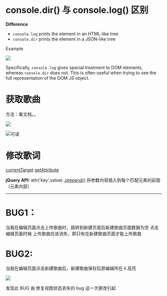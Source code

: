 # console.dir() 与 console.log() 区别

**Difference**

- `console.log` prints the element in an HTML-like tree
- `console.dir` prints the element in a JSON-like tree

Example

![](http://upload-images.jianshu.io/upload_images/7094266-67a4a75e47cfa1be.png?imageMogr2/auto-orient/strip%7CimageView2/2/w/1240)

Specifically, `console.log` gives special treatment to DOM elements, whereas `console.dir` does not.
This is often useful when trying to see the full representation of the DOM JS object.

# 获取歌曲

方法：看文档。。

![](https://upload-images.jianshu.io/upload_images/7094266-54f0dff7ea9b52f5.png?imageMogr2/auto-orient/strip%7CimageView2/2/w/1240)

![可读](https://upload-images.jianshu.io/upload_images/7094266-e463ec3d32525bd7.png?imageMogr2/auto-orient/strip%7CimageView2/2/w/1240)

# 修改歌词

[currentTarget](https://developer.mozilla.org/zh-CN/docs/Web/API/Event/currentTarget)
[getAttribute](https://developer.mozilla.org/zh-CN/docs/Web/API/Element/getAttribute)

**jQuery API:**
attr('key',value)
[.prepend()](https://www.jquery123.com/prepend/) 将参数内容插入到每个匹配元素的前面（元素内部）

---

# BUG1：

当我在编辑页面点击上传歌曲时，跳转到新建页面后新建歌曲页面数据为空
点击编辑页面时候 上传歌曲应该消失，即只有在新建歌曲页面才能上传歌曲

# BUG2:

当我在编辑页面点击新建歌曲后，新建歌曲保存后原编辑所在 li 高亮

![](https://upload-images.jianshu.io/upload_images/7094266-a126e66979812ddd.png?imageMogr2/auto-orient/strip%7CimageView2/2/w/1240)

发现此 BUG 由 修复视图状态丢失的 bug 这一次更改引起
